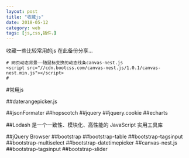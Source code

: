```yaml
---
layout: post
title: "收藏js"
date: 2018-05-12
category: web
tags: [js,css,插件，]
---
```



收藏一些比较常用的js
在此备份分享...


~~~
# 网页动态背景——随鼠标变换的动态线条canvas-nest.js
<script src="//cdn.bootcss.com/canvas-nest.js/1.0.1/canvas-nest.min.js"></script>
#
~~~

#常用js

##daterangepicker.js


##jsonFormater
##hopscotch
##jquery
##jquery.cookie
##echarts

##Lodash
是一个一致性、模块化、高性能的 JavaScript 实用工具库

##jQuery Browser
##bootstrap
##bootstrap-table
##bootstrap-tagsinput
##bootstrap-multiselect
##bootstrap-datetimepicker
##canvas-nest.js
##bootstrap-tagsinput
##bootstrap-slider


